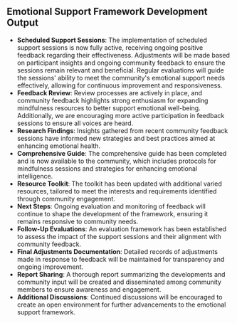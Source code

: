 

## Emotional Support Framework Development Output

- **Scheduled Support Sessions**: The implementation of scheduled support sessions is now fully active, receiving ongoing positive feedback regarding their effectiveness. Adjustments will be made based on participant insights and ongoing community feedback to ensure the sessions remain relevant and beneficial. Regular evaluations will guide the sessions' ability to meet the community's emotional support needs effectively, allowing for continuous improvement and responsiveness.
- **Feedback Review**: Review processes are actively in place, and community feedback highlights strong enthusiasm for expanding mindfulness resources to better support emotional well-being. Additionally, we are encouraging more active participation in feedback sessions to ensure all voices are heard.
- **Research Findings**: Insights gathered from recent community feedback sessions have informed new strategies and best practices aimed at enhancing emotional health.
- **Comprehensive Guide**: The comprehensive guide has been completed and is now available to the community, which includes protocols for mindfulness sessions and strategies for enhancing emotional intelligence.
- **Resource Toolkit**: The toolkit has been updated with additional varied resources, tailored to meet the interests and requirements identified through community engagement.
- **Next Steps**: Ongoing evaluation and monitoring of feedback will continue to shape the development of the framework, ensuring it remains responsive to community needs.
- **Follow-Up Evaluations**: An evaluation framework has been established to assess the impact of the support sessions and their alignment with community feedback.
- **Final Adjustments Documentation**: Detailed records of adjustments made in response to feedback will be maintained for transparency and ongoing improvement.
- **Report Sharing**: A thorough report summarizing the developments and community input will be created and disseminated among community members to ensure awareness and engagement.
- **Additional Discussions**: Continued discussions will be encouraged to create an open environment for further advancements to the emotional support framework.